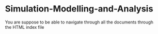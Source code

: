 # Simulation-Modelling-and-Analysis
You are suppose to be able to navigate through all the documents through the HTML index file
